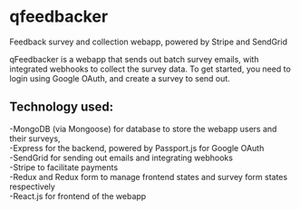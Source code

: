 # qfeedbacker
Feedback survey and collection webapp, powered by Stripe and SendGrid

qFeedbacker is a webapp that sends out batch survey emails, with integrated webhooks to collect the survey data. To get started, you need to login using Google OAuth, and create a survey to send out. 

## Technology used: 
-MongoDB (via Mongoose) for database to store the webapp users and their surveys,<br>
-Express for the backend, powered by Passport.js for Google OAuth<br>
-SendGrid for sending out emails and integrating webhooks<br>
-Stripe to facilitate payments<br>
-Redux and Redux form to manage frontend states and survey form states respectively<br>
-React.js for frontend of the webapp

       
       
